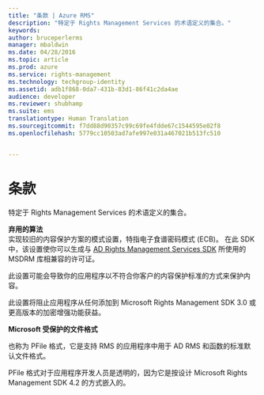 ```yaml
---
title: "条款 | Azure RMS"
description: "特定于 Rights Management Services 的术语定义的集合。"
keywords: 
author: bruceperlerms
manager: mbaldwin
ms.date: 04/28/2016
ms.topic: article
ms.prod: azure
ms.service: rights-management
ms.technology: techgroup-identity
ms.assetid: adb1f868-0da7-431b-83d1-86f41c2da4ae
audience: developer
ms.reviewer: shubhamp
ms.suite: ems
translationtype: Human Translation
ms.sourcegitcommit: f7dd88d90357c99c69fe4fdde67c1544595e02f8
ms.openlocfilehash: 5779cc10503ad7afe997e031a467021b513fc510


---
```


# 条款

特定于 Rights Management Services 的术语定义的集合。

**弃用的算法**  
实现较旧的内容保护方案的模式设置，特指电子食谱密码模式 (ECB)。 在此 SDK 中，该设置使你可以生成与 [AD Rights Management Services SDK](https://msdn.microsoft.com/library/windows/desktop/cc530379.aspx) 所使用的 MSDRM 库相兼容的许可证。

此设置可能会导致你的应用程序以不符合你客户的内容保护标准的方式来保护内容。

此设置将阻止应用程序从任何添加到 Microsoft Rights Management SDK 3.0 或更高版本的加密增强功能获益。

**Microsoft 受保护的文件格式**

也称为 PFile 格式，它是支持 RMS 的应用程序中用于 AD RMS 和函数的标准默认文件格式。

PFile 格式对于应用程序开发人员是透明的，因为它是按设计 Microsoft Rights Management SDK 4.2 的方式嵌入的。

 

 






<!--HONumber=Jul16_HO3-->


